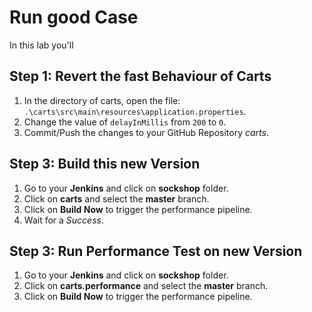 # Run good Case

In this lab you'll 

## Step 1: Revert the fast Behaviour of Carts
1. In the directory of carts, open the file: `.\carts\src\main\resources\application.properties`.
1. Change the value of `delayInMillis` from `200` to `0`.
1. Commit/Push the changes to your GitHub Repository *carts*.

## Step 3: Build this new Version
1. Go to your **Jenkins** and click on **sockshop** folder.
1. Click on **carts** and select the **master** branch.
1. Click on **Build Now** to trigger the performance pipeline.
1. Wait for a *Success*.

## Step 3: Run Performance Test on new Version
1. Go to your **Jenkins** and click on **sockshop** folder.
1. Click on **carts.performance** and select the **master** branch.  
1. Click on **Build Now** to trigger the performance pipeline.
